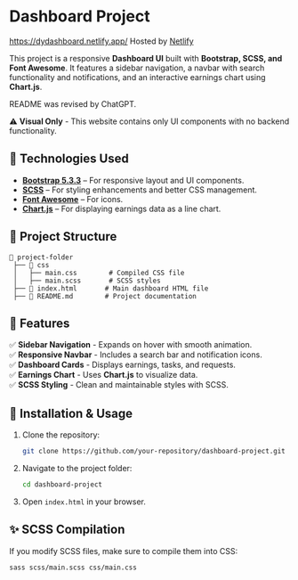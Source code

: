 ﻿# Dashboard Project
https://dydashboard.netlify.app/ Hosted by [Netlify](https://www.netlify.com/)

This project is a responsive **Dashboard UI** built with **Bootstrap, SCSS, and Font Awesome**. It features a sidebar navigation, a navbar with search functionality and notifications, and an interactive earnings chart using **Chart.js**.

README was revised by ChatGPT.

⚠️ **Visual Only** - This website contains only UI components with no backend functionality.

## 🚀 Technologies Used

- **[Bootstrap 5.3.3](https://getbootstrap.com/)** – For responsive layout and UI components.
- **[SCSS](https://sass-lang.com/)** – For styling enhancements and better CSS management.
- **[Font Awesome](https://fontawesome.com/)** – For icons.
- **[Chart.js](https://www.chartjs.org/)** – For displaying earnings data as a line chart.

## 📂 Project Structure

```
📁 project-folder
 ├── 📁 css
 │   ├── main.css        # Compiled CSS file
 │   ├── main.scss       # SCSS styles
 ├── 📄 index.html       # Main dashboard HTML file
 ├── 📄 README.md        # Project documentation
```

## 🎨 Features

✅ **Sidebar Navigation** - Expands on hover with smooth animation.  
✅ **Responsive Navbar** - Includes a search bar and notification icons.  
✅ **Dashboard Cards** - Displays earnings, tasks, and requests.  
✅ **Earnings Chart** - Uses **Chart.js** to visualize data.  
✅ **SCSS Styling** - Clean and maintainable styles with SCSS.

## 📌 Installation & Usage

1. Clone the repository:
   ```bash
   git clone https://github.com/your-repository/dashboard-project.git
   ```
2. Navigate to the project folder:
   ```bash
   cd dashboard-project
   ```
3. Open `index.html` in your browser.

## ✨ SCSS Compilation

If you modify SCSS files, make sure to compile them into CSS:

```bash
sass scss/main.scss css/main.css
```
